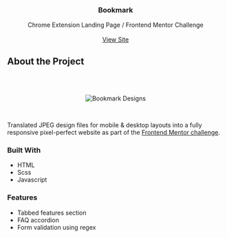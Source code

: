 
<!-- PROJECT HEADER -->
<br />
<div align="center">

<h3 align="center">Bookmark</h3>

  <p align="center">
    Chrome Extension Landing Page / Frontend Mentor Challenge
    <br />
    <br />
    <a href="https://rbhogal.github.io/bookmark-landing-page/dist/">View Site</a>
  </p>
</div>

<!-- ABOUT THE PROJECT -->
## About the Project
<br />
<br />

<div align="center">

![Bookmark Designs](https://res.cloudinary.com/dz209s6jk/image/upload/q_auto:good,w_900/Challenges/nmfs59ofpjizo6knhpsr.jpg)

</div>
<br />

Translated JPEG design files for mobile & desktop layouts into a fully responsive pixel-perfect website as part of the [Frontend Mentor challenge](https://www.frontendmentor.io/challenges/bookmark-landing-page-5d0b588a9edda32581d29158).

### Built With
* HTML
* Scss
* Javascript

### Features
* Tabbed features section
* FAQ accordion
* Form validation using regex
